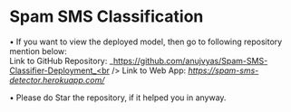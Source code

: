 # Spam SMS Classification

• If you want to view the deployed model, then go to following repository mention below:<br />
Link to GitHub Repository: _https://github.com/anujvyas/Spam-SMS-Classifier-Deployment_<br />
Link to Web App: _https://spam-sms-detector.herokuapp.com/_

• Please do Star the repository, if it helped you in anyway.
